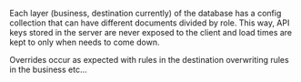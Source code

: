 Each layer (business, destination currently) of the database has a config collection that can
have different documents divided by role. This way, API keys stored in the server are never exposed
to the client and load times are kept to only when needs to come down.

Overrides occur as expected with rules in the destination overwriting rules in the business etc...
